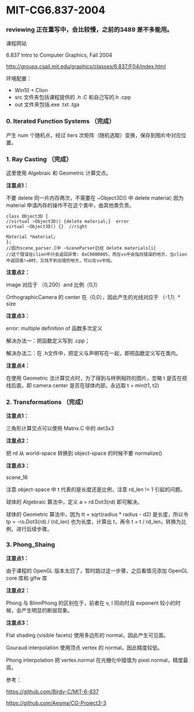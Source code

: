# MIT-CG6.837-2004 

### reviewing 正在重写中，会比较慢，之前的3489 差不多能用。

课程网站 

6.837 Intro to Computer Graphics, Fall 2004

http://groups.csail.mit.edu/graphics/classes/6.837/F04/index.html 

环境配置：

- Win10 + Clion
- src 文件夹包括课程提供的 .h .C 和自己写的.h .cpp
- out 文件夹包括.exe .txt .tga

### 0. Iterated Function Systems （完成）

产生 num 个随机点，经过 iters 次矩阵（随机选取）变换，保存到图片中对应位置。 

### 1. Ray Casting （完成）

这里使用 Algebraic 和 Geometric 计算交点。

**注意点1：**

不要 delete 同一片内存两次，不需要在 ~Object3D() 中 delete material; 因为 material 申请内存的操作不在这个类中，由其他类负责。

```
class Object3D {
//virtual ~Object3D() {delete material;}  error
virtual ~Object3D() {}  //right

Material *material;
};
//因为scene_parser.C中 ~SceneParser已经 delete materials[i]
//这个错误在clion中只会返回异常: 0xC0000005，而在vs中会指向错误的地方，当clion中返回值!=0时，又找不到出错的地方，可以在vs中找。
```

**注意点2：**

image 对应于 （0,200）and 比例（0,1）

OrthographicCamera 的 center 在（0,0），因此产生的光线对应于 （-1,1）* size

**注意点3：**

error: multiple definition of 函数多次定义

解决办法一：把函数定义写到 .cpp；

解决办法二：在 .h文件中，把定义与声明写在一起，即把函数定义写在类内。

**注意点4：**

在使用 Geometric 法计算交点时，为了得到与样例相符的图片，忽略 t 是否在视线后面，即 camera center 是否在球体内部，永远取 t = min(t1, t2)

### 2. Transformations （完成）

**注意点1：**

三角形计算交点可以使用 Matrix.C 中的 det3x3

**注意点2：**

把 rd 从 world-space 转换到 object-space 的时候不要 normalize()

**注意点3：**

scene_16

注意 object-space 中 t 代表的是长度还是比例，注意 rd_len != 1 引起的问题。

球体的 Algebraic 算法中，定义 a = rd.Dot3(rd) 即可解决。

球体的 Geometric 算法中，因为 tt = sqrt(radius * radius - d2) 是长度，所以令 tp = -ro.Dot3(rd) / (rd_len) 也为长度，计算出 t，再令 t = t / rd_len，转换为比例，进行后续步骤。 

### 3. Phong_Shaing

**注意点1：**

由于课程的 OpenGL 版本太旧了，暂时跳过这一步骤，之后看情况添加 OpenGL core 库和 glfw 库

**注意点2：**

Phong 与 BlinnPhong 的区别在于，前者在 v, l 同向时且 exponent 较小的时候，会产生明显的断层现象。

**注意点3：**

Flat shading (visible facets)  使用多边形的 normal，因此产生可见面。

Gouraud interpolation 使用顶点 vertex 的 normal，因此精度较低。

Phong interpolation 把 vertex.normal 在光栅化中插值为 pixel.normal，精度最高。



参考：

https://github.com/Birdy-C/MIT-6-837

https://github.com/Aesma/CG-Project3-3

